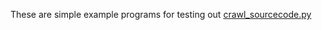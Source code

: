 These are simple example programs for testing out
[crawl_sourcecode.py](https://github.com/RustPython/RustPython/blob/master/crawl_sourcecode.py)
